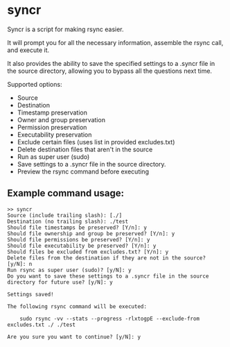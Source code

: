 syncr
=====

Syncr is a script for making rsync easier.

It will prompt you for all the necessary information, assemble the rsync call, and execute it.

It also provides the ability to save the specified settings to a .syncr file in the source directory, allowing you to bypass all the questions next time.

Supported options:

* Source
* Destination
* Timestamp preservation
* Owner and group preservation
* Permission preservation
* Executability preservation
* Exclude certain files (uses list in provided excludes.txt)
* Delete destination files that aren't in the source
* Run as super user (sudo)
* Save settings to a .syncr file in the source directory.
* Preview the rsync command before executing

Example command usage:
----------------------

    >> syncr
    Source (include trailing slash): [./]
    Destination (no trailing slash): ./test
    Should file timestamps be preserved? [Y/n]: y
    Should file ownership and group be preserved? [Y/n]: y
    Should file permissions be preserved? [Y/n]: y
    Should file executability be preserved? [Y/n]: y
    Should files be excluded from excludes.txt? [Y/n]: y
    Delete files from the destination if they are not in the source? [y/N]: n
    Run rsync as super user (sudo)? [y/N]: y
    Do you want to save these settings to a .syncr file in the source directory for future use? [y/N]: y

    Settings saved!

    The following rsync command will be executed:

        sudo rsync -vv --stats --progress -rlxtogpE --exclude-from excludes.txt ./ ./test

    Are you sure you want to continue? [y/N]: y

